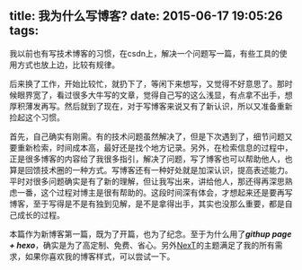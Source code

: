 title: 我为什么写博客?
date: 2015-06-17 19:05:26
tags:
---

我以前也有写技术博客的习惯，在csdn上，解决一个问题写一篇，有些工具的使用方式也放上边，比较有规律。

后来换了工作，开始比较忙，就扔下了，等闲下来想写，又觉得不好意思了。那时候眼界宽了，看过很多大牛写的文章，觉得自己写的这么浅显，有点拿不出手，想厚积薄发再写。然后就到了现在，对于写博客来说又有了新认识，所以又准备重新捡起这个习惯。

首先，自己确实有刚需。有的技术问题虽然解决了，但是下次遇到了，细节问题又要重新检索，时间成本高，最好还是找个地方记录。另外，在检索信息的过程中，正是很多博客的内容给了我很多指引，解决了问题，写了博客也可以帮助他人，也算是回馈技术圈的一种方式。写博客还有一种好处就是加深认识，提高表述能力。平时对很多问题确实是有了新的理解，但让我写出来，讲给他人，那还得再深思熟虑一番，这个过程对博主是很有帮助的。这段时间深有体会，才想起来还是要再写博客，至于写得是不是有独到见解，是不是拿得出手，其实也没那么重要，都是自己成长的过程。

本篇作为新博客第一篇，既为了开篇，也为了纪念。至于为什么用了***githup page + hexo***，确实是为了高定制、免费、省心。另外[NexT](https://github.com/iissnan/hexo-theme-next)的主题满足了我的所有需求，如果你喜欢我的博客样式，可以尝试一下。

